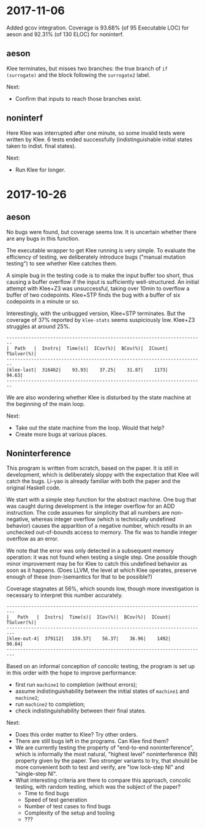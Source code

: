 2017-11-06
==========

Added gcov integration. Coverage is 93.68% (of 95 Executable LOC) for
aeson and 92.31% (of 130 ELOC) for noninterf.

aeson
-----

Klee terminates, but misses two branches: the true branch of `if (surrogate)`
and the block following the `surrogate2` label.

Next:

- Confirm that inputs to reach those branches exist.

noninterf
---------

Here Klee was interrupted after one minute, so some invalid tests were written
by Klee. 6 tests ended successfully (indistinguishable initial states
taken to indist. final states).

Next:

- Run Klee for longer.

2017-10-26
==========

aeson
-----

No bugs were found, but coverage seems low.
It is uncertain whether there are any bugs in this function.

The executable wrapper to get Klee running is very simple.
To evaluate the efficiency of testing, we deliberately introduce bugs
("manual mutation testing") to see whether Klee catches them.

A simple bug in the testing code is to make the input buffer too short, thus
causing a buffer overflow if the input is sufficiently well-structured.
An initial attempt with Klee+Z3 was unsuccessful, taking over 10min to
overflow a buffer of two codepoints. Klee+STP finds the bug with a buffer of
six codepoints in a minute or so.

Interestingly, with the unbugged version, Klee+STP terminates.
But the coverage of 37% reported by `klee-stats` seems suspiciously low.
Klee+Z3 struggles at around 25%.

```
------------------------------------------------------------------------
|  Path   |  Instrs|  Time(s)|  ICov(%)|  BCov(%)|  ICount|  TSolver(%)|
------------------------------------------------------------------------
|klee-last|  316462|    93.93|    37.25|    31.87|    1173|       94.63|
------------------------------------------------------------------------
```

We are also wondering whether Klee is disturbed by the state machine at the
beginning of the main loop.

Next:

- Take out the state machine from the loop. Would that help?
- Create more bugs at various places.

Noninterference
---------------

This program is written from scratch, based on the paper.
It is still in development, which is deliberately sloppy with the expectation
that Klee will catch the bugs.
Li-yao is already familiar with both the paper and the original Haskell code.

We start with a simple step function for the abstract machine.
One bug that was caught during development is the integer overflow for
an ADD instruction. The code assumes for simplicity that all numbers are
non-negative, whereas integer overflow (which is technically undefined
behavior) causes the apparition of a negative number, which results in an
unchecked out-of-bounds access to memory. The fix was to handle integer
overflow as an error.

We note that the error was only detected in a subsequent
memory operation: it was not found when testing a single step.
One possible though minor improvement may be for Klee to catch this
undefined behavior as soon as it happens. (Does LLVM, the level at which
Klee operates, preserve enough of these (non-)semantics for that to be
possible?)

Coverage stagnates at 56%, which sounds low, though more investigation is
necessary to interpret this number accurately.

```
-------------------------------------------------------------------------
|   Path   |  Instrs|  Time(s)|  ICov(%)|  BCov(%)|  ICount|  TSolver(%)|
-------------------------------------------------------------------------
|klee-out-4|  379112|   159.57|    56.37|    36.96|    1492|       90.84|
-------------------------------------------------------------------------
```

Based on an informal conception of concolic testing, the program is
set up in this order with the hope to improve performance:

- first run `machine1` to completion (without errors);
- assume indistinguishability between the initial states of `machine1` and `machine2`;
- run `machine2` to completion;
- check indistinguishability between their final states.

Next:

- Does this order matter to Klee? Try other orders.
- There are still bugs left in the programs. Can Klee find them?
- We are currently testing the property of "end-to-end noninterference",
  which is informally the most natural, "highest level" noninterference (NI)
  property given by the paper. Two stronger variants to try, that should be
  more convenient both to test and verify,
  are "low lock-step NI" and "single-step NI".
- What interesting criteria are there to compare this approach, concolic
  testing, with random testing, which was the subject of the paper?
  + Time to find bugs
  + Speed of test generation
  + Number of test cases to find bugs
  + Complexity of the setup and tooling
  + ???
